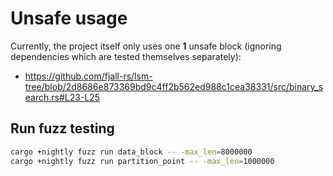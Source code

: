 # Unsafe usage

Currently, the project itself only uses one **1** unsafe block (ignoring dependencies which are tested themselves separately):

- https://github.com/fjall-rs/lsm-tree/blob/2d8686e873369bd9c4ff2b562ed988c1cea38331/src/binary_search.rs#L23-L25

## Run fuzz testing

```bash
cargo +nightly fuzz run data_block -- -max_len=8000000
cargo +nightly fuzz run partition_point -- -max_len=1000000
```
